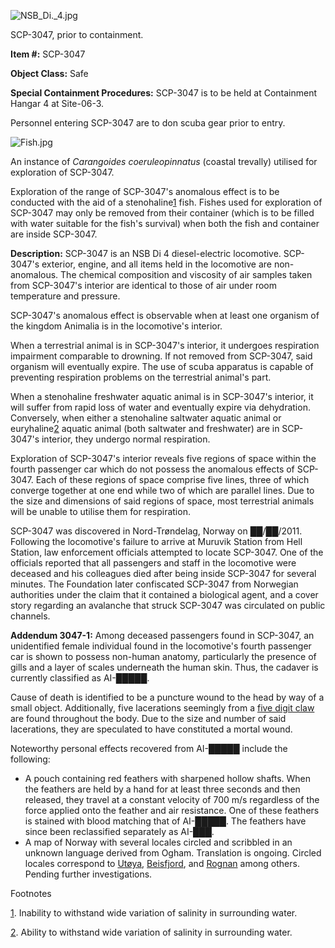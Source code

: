 ![NSB_Di._4.jpg](http://www.scp-wiki.net/local--files/scp-3047/NSB_Di._4.jpg)

SCP-3047, prior to containment.

**Item #:** SCP-3047

**Object Class:** Safe

**Special Containment Procedures:** SCP-3047 is to be held at Containment Hangar 4 at Site-06-3.

Personnel entering SCP-3047 are to don scuba gear prior to entry.

![Fish.jpg](http://www.scp-wiki.net/local--files/scp-3047/Fish.jpg)

An instance of _Carangoides coeruleopinnatus_ (coastal trevally) utilised for exploration of SCP-3047.

Exploration of the range of SCP-3047's anomalous effect is to be conducted with the aid of a stenohaline[1](javascript:;) fish. Fishes used for exploration of SCP-3047 may only be removed from their container (which is to be filled with water suitable for the fish's survival) when both the fish and container are inside SCP-3047.

**Description:** SCP-3047 is an NSB Di 4 diesel-electric locomotive. SCP-3047's exterior, engine, and all items held in the locomotive are non-anomalous. The chemical composition and viscosity of air samples taken from SCP-3047's interior are identical to those of air under room temperature and pressure.

SCP-3047's anomalous effect is observable when at least one organism of the kingdom Animalia is in the locomotive's interior.

When a terrestrial animal is in SCP-3047's interior, it undergoes respiration impairment comparable to drowning. If not removed from SCP-3047, said organism will eventually expire. The use of scuba apparatus is capable of preventing respiration problems on the terrestrial animal's part.

When a stenohaline freshwater aquatic animal is in SCP-3047's interior, it will suffer from rapid loss of water and eventually expire via dehydration. Conversely, when either a stenohaline saltwater aquatic animal or euryhaline[2](javascript:;) aquatic animal (both saltwater and freshwater) are in SCP-3047's interior, they undergo normal respiration.

Exploration of SCP-3047's interior reveals five regions of space within the fourth passenger car which do not possess the anomalous effects of SCP-3047. Each of these regions of space comprise five lines, three of which converge together at one end while two of which are parallel lines. Due to the size and dimensions of said regions of space, most terrestrial animals will be unable to utilise them for respiration.

SCP-3047 was discovered in Nord-Trøndelag, Norway on ██/██/2011. Following the locomotive's failure to arrive at Muruvik Station from Hell Station, law enforcement officials attempted to locate SCP-3047. One of the officials reported that all passengers and staff in the locomotive were deceased and his colleagues died after being inside SCP-3047 for several minutes. The Foundation later confiscated SCP-3047 from Norwegian authorities under the claim that it contained a biological agent, and a cover story regarding an avalanche that struck SCP-3047 was circulated on public channels.

**Addendum 3047-1:** Among deceased passengers found in SCP-3047, an unidentified female individual found in the locomotive's fourth passenger car is shown to possess non-human anatomy, particularly the presence of gills and a layer of scales underneath the human skin. Thus, the cadaver is currently classified as AI-█████.

Cause of death is identified to be a puncture wound to the head by way of a small object. Additionally, five lacerations seemingly from a [five digit claw](/scp-3456) are found throughout the body. Due to the size and number of said lacerations, they are speculated to have constituted a mortal wound.

Noteworthy personal effects recovered from AI-█████ include the following:

*   A pouch containing red feathers with sharpened hollow shafts. When the feathers are held by a hand for at least three seconds and then released, they travel at a constant velocity of 700 m/s regardless of the force applied onto the feather and air resistance. One of these feathers is stained with blood matching that of AI-█████. The feathers have since been reclassified separately as AI-███.
*   A map of Norway with several locales circled and scribbled in an unknown language derived from Ogham. Translation is ongoing. Circled locales correspond to [Utøya](https://en.wikipedia.org/wiki/2011_Norway_attacks), [Beisfjord](https://en.wikipedia.org/wiki/Beisfjord_massacre), and [Rognan](https://en.wikipedia.org/wiki/Blood_Road) among others. Pending further investigations.

Footnotes

[1](javascript:;). Inability to withstand wide variation of salinity in surrounding water.

[2](javascript:;). Ability to withstand wide variation of salinity in surrounding water.